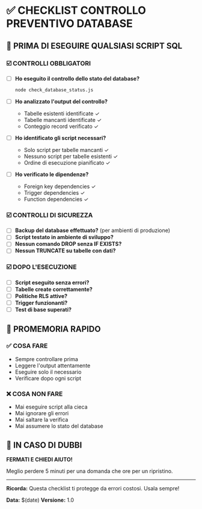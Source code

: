 # ✅ CHECKLIST CONTROLLO PREVENTIVO DATABASE

## 🚨 PRIMA DI ESEGUIRE QUALSIASI SCRIPT SQL

### ☑️ CONTROLLI OBBLIGATORI

- [ ] **Ho eseguito il controllo dello stato del database?**
  ```bash
  node check_database_status.js
  ```

- [ ] **Ho analizzato l'output del controllo?**
  - Tabelle esistenti identificate ✓
  - Tabelle mancanti identificate ✓
  - Conteggio record verificato ✓

- [ ] **Ho identificato gli script necessari?**
  - Solo script per tabelle mancanti ✓
  - Nessuno script per tabelle esistenti ✓
  - Ordine di esecuzione pianificato ✓

- [ ] **Ho verificato le dipendenze?**
  - Foreign key dependencies ✓
  - Trigger dependencies ✓
  - Function dependencies ✓

### ☑️ CONTROLLI DI SICUREZZA

- [ ] **Backup del database effettuato?** (per ambienti di produzione)
- [ ] **Script testato in ambiente di sviluppo?**
- [ ] **Nessun comando DROP senza IF EXISTS?**
- [ ] **Nessun TRUNCATE su tabelle con dati?**

### ☑️ DOPO L'ESECUZIONE

- [ ] **Script eseguito senza errori?**
- [ ] **Tabelle create correttamente?**
- [ ] **Politiche RLS attive?**
- [ ] **Trigger funzionanti?**
- [ ] **Test di base superati?**

## 🎯 PROMEMORIA RAPIDO

### ✅ COSA FARE
- Sempre controllare prima
- Leggere l'output attentamente
- Eseguire solo il necessario
- Verificare dopo ogni script

### ❌ COSA NON FARE
- Mai eseguire script alla cieca
- Mai ignorare gli errori
- Mai saltare la verifica
- Mai assumere lo stato del database

## 🚨 IN CASO DI DUBBI

**FERMATI E CHIEDI AIUTO!**

Meglio perdere 5 minuti per una domanda che ore per un ripristino.

---

**Ricorda:** Questa checklist ti protegge da errori costosi. Usala sempre!

**Data:** $(date)
**Versione:** 1.0